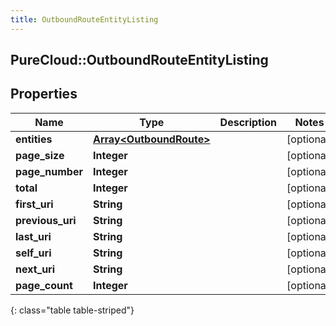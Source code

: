 ```yaml
---
title: OutboundRouteEntityListing
---
```

## PureCloud::OutboundRouteEntityListing

## Properties

|Name | Type | Description | Notes|
|------------ | ------------- | ------------- | -------------|
| **entities** | [**Array&lt;OutboundRoute&gt;**](OutboundRoute.html) |  | [optional] |
| **page_size** | **Integer** |  | [optional] |
| **page_number** | **Integer** |  | [optional] |
| **total** | **Integer** |  | [optional] |
| **first_uri** | **String** |  | [optional] |
| **previous_uri** | **String** |  | [optional] |
| **last_uri** | **String** |  | [optional] |
| **self_uri** | **String** |  | [optional] |
| **next_uri** | **String** |  | [optional] |
| **page_count** | **Integer** |  | [optional] |
{: class="table table-striped"}


